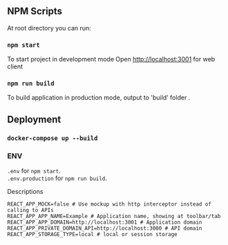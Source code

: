 ## NPM Scripts

At root directory you can run:

### `npm start`

To start project in development mode
Open [http://localhost:3001](http://localhost:3001) for web client

### `npm run build`

To build application in production mode, output to 'build' folder .<br />

## Deployment

### `docker-compose up --build`

### ENV

`.env` for `npm start`.<br />
`.env.production` for `npm run build`.

Descriptions
```
REACT_APP_MOCK=false # Use mockup with http interceptor instead of calling to APIs
REACT_APP_APP_NAME=Example # Application name, showing at toolbar/tab
REACT_APP_APP_DOMAIN=http://localhost:3001 # Application domain
REACT_APP_PRIVATE_DOMAIN_API=http://localhost:3000 # API domain
REACT_APP_STORAGE_TYPE=local # local or session storage
```
